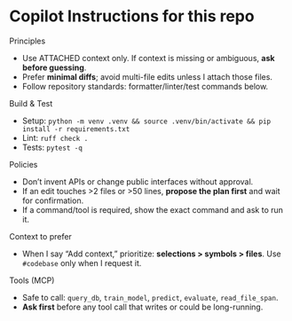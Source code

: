 # Copilot Instructions for this repo

Principles
- Use ATTACHED context only. If context is missing or ambiguous, **ask before guessing**.
- Prefer **minimal diffs**; avoid multi-file edits unless I attach those files.
- Follow repository standards: formatter/linter/test commands below.

Build & Test
- Setup: `python -m venv .venv && source .venv/bin/activate && pip install -r requirements.txt`
- Lint: `ruff check .`
- Tests: `pytest -q`

Policies
- Don’t invent APIs or change public interfaces without approval.
- If an edit touches >2 files or >50 lines, **propose the plan first** and wait for confirmation.
- If a command/tool is required, show the exact command and ask to run it.

Context to prefer
- When I say “Add context,” prioritize: **selections > symbols > files**. Use `#codebase` only when I request it.

Tools (MCP)
- Safe to call: `query_db`, `train_model`, `predict`, `evaluate`, `read_file_span`.
- **Ask first** before any tool call that writes or could be long-running.
